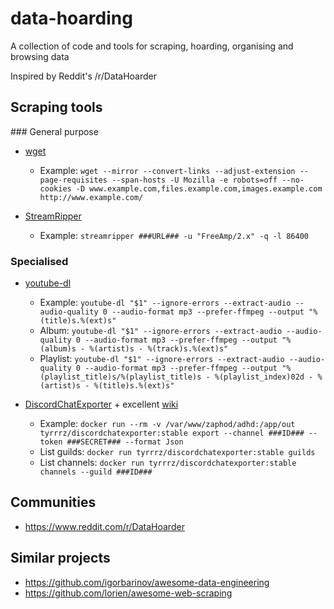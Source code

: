 # data-hoarding

A collection of code and tools for scraping, hoarding, organising and browsing data

Inspired by Reddit's /r/DataHoarder

## Scraping tools

### General purpose

- [wget](https://www.gnu.org/software/wget/manual/wget.html)
    - Example: `wget --mirror --convert-links --adjust-extension --page-requisites --span-hosts -U Mozilla -e robots=off --no-cookies -D www.example.com,files.example.com,images.example.com http://www.example.com/`

- [StreamRipper](http://streamripper.sourceforge.net)
    - Example: `streamripper ###URL### -u "FreeAmp/2.x" -q -l 86400`

### Specialised

- [youtube-dl](https://yt-dl.org)
    - Example: `youtube-dl "$1" --ignore-errors --extract-audio --audio-quality 0 --audio-format mp3 --prefer-ffmpeg --output "%(title)s.%(ext)s" `
    - Album: `youtube-dl "$1" --ignore-errors --extract-audio --audio-quality 0 --audio-format mp3 --prefer-ffmpeg --output "%(album)s - %(artist)s - %(track)s.%(ext)s"`
    - Playlist: `youtube-dl "$1" --ignore-errors --extract-audio --audio-quality 0 --audio-format mp3 --prefer-ffmpeg --output "%(playlist_title)s/%(playlist_title)s - %(playlist_index)02d - %(artist)s - %(title)s.%(ext)s"`

- [DiscordChatExporter](https://github.com/Tyrrrz/DiscordChatExporter) + excellent [wiki](https://github.com/Tyrrrz/DiscordChatExporter/wiki)
    - Example: `docker run --rm -v /var/www/zaphod/adhd:/app/out tyrrrz/discordchatexporter:stable export --channel ###ID### --token ###SECRET### --format Json`
    - List guilds: `docker run tyrrrz/discordchatexporter:stable guilds`
    - List channels: `docker run tyrrrz/discordchatexporter:stable channels --guild ###ID###`

## Communities

- https://www.reddit.com/r/DataHoarder

## Similar projects

- https://github.com/igorbarinov/awesome-data-engineering
- https://github.com/lorien/awesome-web-scraping
